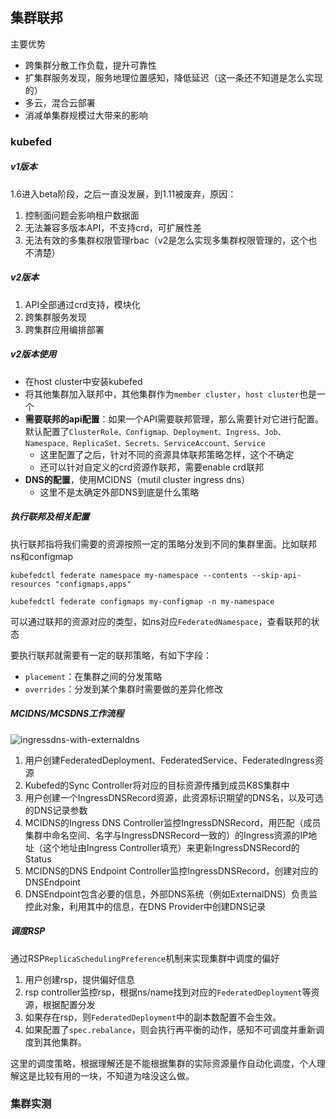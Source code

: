 ## 集群联邦

主要优势

- 跨集群分散工作负载，提升可靠性
- 扩集群服务发现，服务地理位置感知，降低延迟（这一条还不知道是怎么实现的）
- 多云，混合云部署
- 消减单集群规模过大带来的影响



### kubefed

##### v1版本

1.6进入beta阶段，之后一直没发展，到1.11被废弃，原因：

1. 控制面问题会影响租户数据面
2. 无法兼容多版本API，不支持crd，可扩展性差
3. 无法有效的多集群权限管理rbac（v2是怎么实现多集群权限管理的，这个也不清楚）

##### v2版本

1. API全部通过crd支持，模块化
2. 跨集群服务发现
3. 跨集群应用编排部署

##### v2版本使用

- 在host cluster中安装kubefed
- 将其他集群加入联邦中，其他集群作为`member cluster`，`host cluster`也是一个
- **需要联邦的api配置**：如果一个API需要联邦管理，那么需要针对它进行配置。默认配置了`ClusterRole、Configmap、Deployment、Ingress、Job、Namespace、ReplicaSet、Secrets、ServiceAccount、Service`
  - 这里配置了之后，针对不同的资源具体联邦策略怎样，这个不确定
  - 还可以针对自定义的crd资源作联邦，需要enable crd联邦
- **DNS的配置**，使用MCIDNS（mutil cluster ingress dns）
  - 这里不是太确定外部DNS到底是什么策略

##### 执行联邦及相关配置

执行联邦指将我们需要的资源按照一定的策略分发到不同的集群里面。比如联邦ns和configmap

```
kubefedctl federate namespace my-namespace --contents --skip-api-resources "configmaps,apps"

kubefedctl federate configmaps my-configmap -n my-namespace
```

可以通过联邦的资源对应的类型，如ns对应`FederatedNamespace`，查看联邦的状态



要执行联邦就需要有一定的联邦策略，有如下字段：

- `placement`：在集群之间的分发策略
- `overrides`：分发到某个集群时需要做的差异化修改

##### MCIDNS/MCSDNS工作流程

![ingressdns-with-externaldns](https://gmem.site/wp-content/uploads/2020/05/ingressdns-with-externaldns.png)

1. 用户创建FederatedDeployment、FederatedService、FederatedIngress资源
2. Kubefed的Sync Controller将对应的目标资源传播到成员K8S集群中
3. 用户创建一个IngressDNSRecord资源，此资源标识期望的DNS名，以及可选的DNS记录参数
4. MCIDNS的Ingress DNS Controller监控IngressDNSRecord，用匹配（成员集群中命名空间、名字与IngressDNSRecord一致的）的Ingress资源的IP地址（这个地址由Ingress Controller填充）来更新IngressDNSRecord的Status
5. MCIDNS的DNS Endpoint Controller监控IngressDNSRecord，创建对应的DNSEndpoint
6. DNSEndpoint包含必要的信息，外部DNS系统（例如ExternalDNS）负责监控此对象，利用其中的信息，在DNS Provider中创建DNS记录

##### 调度RSP

通过RSP`ReplicaSchedulingPreference`机制来实现集群中调度的偏好

1. 用户创建rsp，提供偏好信息
2. rsp controller监控rsp，根据ns/name找到对应的`FederatedDeployment`等资源，根据配置分发
3. 如果存在rsp，则`FederatedDeployment`中的副本数配置不会生效。
4. 如果配置了`spec.rebalance`，则会执行再平衡的动作，感知不可调度并重新调度到其他集群。



这里的调度策略，根据理解还是不能根据集群的实际资源量作自动化调度，个人理解这是比较有用的一块，不知道为啥没这么做。



### 集群实测

